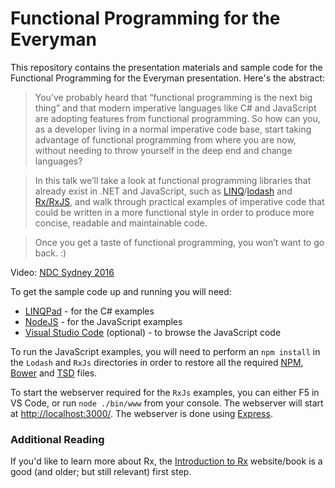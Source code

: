# Functional Programming for the Everyman
This repository contains the presentation materials and sample code for the Functional Programming for the Everyman presentation. Here's the abstract:

> You’ve probably heard that “functional programming is the next big thing” and that modern imperative languages like C# and JavaScript are adopting features from functional programming. So how can you, as a developer living in a normal imperative code base, start taking advantage of functional programming from where you are now, without needing to throw yourself in the deep end and change languages?

> In this talk we’ll take a look at functional programming libraries that already exist in .NET and JavaScript, such as [LINQ][7]/[lodash][8] and [Rx/RxJS][9], and walk through practical examples of imperative code that could be written in a more functional style in order to produce more concise, readable and maintainable code.

> Once you get a taste of functional programming, you won’t want to go back. :)

Video: [NDC Sydney 2016](https://www.youtube.com/watch?v=V69C7HDTB3o)

To get the sample code up and running you will need:

* [LINQPad][1] - for the C# examples
* [NodeJS][2] - for the JavaScript examples
* [Visual Studio Code][3] (optional) - to browse the JavaScript code

To run the JavaScript examples, you will need to perform an `npm install` in the `Lodash` and `RxJs` directories in order to restore all the required [NPM][4], [Bower][5] and [TSD][6] files.

To start the webserver required for the `RxJs` examples, you can either F5 in VS Code, or run `node ./bin/www` from your console. The webserver will start at [http://localhost:3000/][11]. The webserver is done using [Express][12].


### Additional Reading
If you'd like to learn more about Rx, the [Introduction to Rx][10] website/book is a good (and older; but still relevant) first step.

[1]: https://www.linqpad.net/
[2]: https://nodejs.org/
[3]: https://code.visualstudio.com/
[4]: https://www.npmjs.com/
[5]: http://bower.io/
[6]: http://definitelytyped.org/tsd/
[7]: https://msdn.microsoft.com/en-us/library/bb397926.aspx
[8]: https://lodash.com/
[9]: http://reactivex.io/
[10]: http://www.introtorx.com/
[11]: http://localhost:3000/
[12]: http://expressjs.com/
